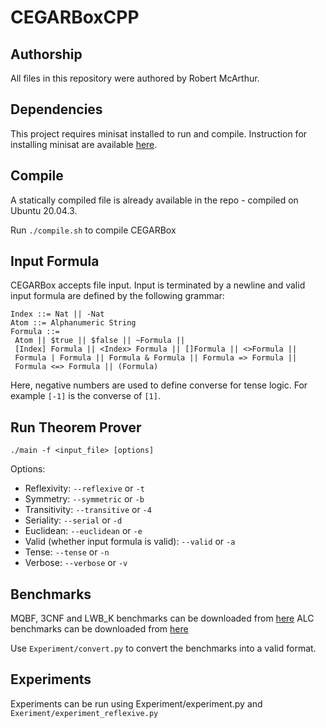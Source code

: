 # CEGARBoxCPP

## Authorship
All files in this repository were authored by Robert McArthur.
## Dependencies
This project requires minisat installed to run and compile. Instruction for installing minisat are available [here](https://github.com/niklasso/minisat).

## Compile
A statically compiled file is already available in the repo - compiled on Ubuntu 20.04.3.

Run ``./compile.sh`` to compile CEGARBox

## Input Formula
CEGARBox accepts file input. Input is terminated by a newline and valid input formula are defined by the following grammar:
```
Index ::= Nat || -Nat
Atom ::= Alphanumeric String
Formula ::=
 Atom || $true || $false || ~Formula ||
 [Index] Formula || <Index> Formula || []Formula || <>Formula || 
 Formula | Formula || Formula & Formula || Formula => Formula || 
 Formula <=> Formula || (Formula) 
```

Here, negative numbers are used to define converse for tense logic. For example ``[-1]`` is the converse of ``[1]``.

## Run Theorem Prover

``./main -f <input_file> [options]``

Options:

* Reflexivity: ``--reflexive`` or ``-t``
* Symmetry: ``--symmetric`` or ``-b``
* Transitivity: ``--transitive`` or ``-4``
* Seriality: ``--serial`` or ``-d``
* Euclidean: ``--euclidean`` or ``-e``
* Valid (whether input formula is valid): ``--valid`` or ``-a``
* Tense: ``--tense`` or `-n`
* Verbose: ``--verbose`` or `-v`

## Benchmarks

MQBF, 3CNF and LWB_K benchmarks can be downloaded from [here](http://www.cril.univ-artois.fr/~montmirail/mosaic/#)
ALC benchmarks can be downloaded from [here](https://web.archive.org/web/20190305011522/http://users.cecs.anu.edu.au/~rpg/BDDTab/)

Use ``Experiment/convert.py`` to convert the benchmarks into a valid format.

## Experiments

Experiments can be run using Experiment/experiment.py and ``Exeriment/experiment_reflexive.py``
